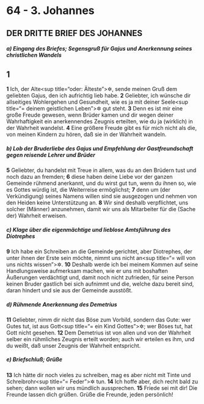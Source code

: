 # 64 - 3. Johannes

## DER DRITTE BRIEF DES JOHANNES

##### a) Eingang des Briefes; Segensgruß für Gajus und Anerkennung seines christlichen Wandels

## 1
**1** Ich, der Alte<sup title=“oder: Älteste”>&#x2732;</sup>, sende meinen Gruß dem geliebten Gajus, den ich aufrichtig lieb habe.
**2** Geliebter, ich wünsche dir allseitiges Wohlergehen und Gesundheit, wie es ja mit deiner Seele<sup title=“= deinem geistlichen Leben”>&#x2732;</sup> gut steht.
**3** Denn es ist mir eine große Freude gewesen, wenn Brüder kamen und dir wegen deiner Wahrhaftigkeit ein anerkennendes Zeugnis erteilten, wie du ja (wirklich) in der Wahrheit wandelst.
**4** Eine größere Freude gibt es für mich nicht als die, von meinen Kindern zu hören, daß sie in der Wahrheit wandeln.

##### b) Lob der Bruderliebe des Gajus und Empfehlung der Gastfreundschaft gegen reisende Lehrer und Brüder

**5** Geliebter, du handelst mit Treue in allem, was du an den Brüdern tust und noch dazu an fremden;
**6** diese haben deine Liebe vor der ganzen Gemeinde rühmend anerkannt, und du wirst gut tun, wenn du ihnen so, wie es Gottes würdig ist, die Weiterreise ermöglichst;
**7** denn um (der Verkündigung) seines Namens willen sind sie ausgezogen und nehmen von den Heiden keine Unterstützung an.
**8** Wir sind deshalb verpflichtet, uns solcher (Männer) anzunehmen, damit wir uns als Mitarbeiter für die (Sache der) Wahrheit erweisen.

##### c) Klage über die eigenmächtige und lieblose Amtsführung des Diotrephes

**9** Ich habe ein Schreiben an die Gemeinde gerichtet, aber Diotrephes, der unter ihnen der Erste sein möchte, nimmt uns nicht an<sup title=“= will von uns nichts wissen”>&#x2732;</sup>.
**10** Deshalb werde ich bei meinem Kommen auf seine Handlungsweise aufmerksam machen, wie er uns mit boshaften Äußerungen verdächtigt und, damit noch nicht zufrieden, für seine Person keinen Bruder gastlich bei sich aufnimmt und die, welche dazu bereit sind, daran hindert und sie aus der Gemeinde ausstößt.

##### d) Rühmende Anerkennung des Demetrius

**11** Geliebter, nimm dir nicht das Böse zum Vorbild, sondern das Gute: wer Gutes tut, ist aus Gott<sup title=“= ein Kind Gottes”>&#x2732;</sup>; wer Böses tut, hat Gott nicht gesehen.
**12** Dem Demetrius ist von allen und von der Wahrheit selber ein rühmliches Zeugnis erteilt worden; auch wir erteilen es ihm, und du weißt, daß unser Zeugnis der Wahrheit entspricht.

##### e) Briefschluß; Grüße

**13** Ich hätte dir noch vieles zu schreiben, mag es aber nicht mit Tinte und Schreibrohr<sup title=“= Feder”>&#x2732;</sup> tun.
**14** Ich hoffe aber, dich recht bald zu sehen; dann wollen wir uns mündlich aussprechen.
**15** Friede sei mit dir! Die Freunde lassen dich grüßen. Grüße die Freunde, jeden persönlich!